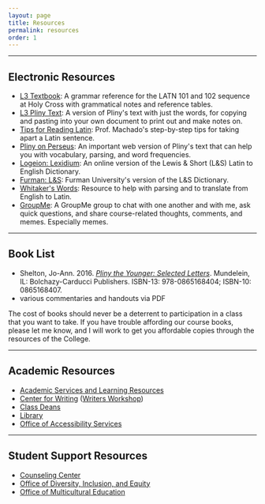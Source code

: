 ```yaml
---
layout: page
title: Resources
permalink: resources
order: 1
---
```


***

## Electronic Resources

* [L3 Textbook](https://lingualatina.github.io/textbook/): A grammar reference for the LATN 101 and 102 sequence at Holy Cross with grammatical notes and reference tables.
* [L3 Pliny Text](https://lingualatina.github.io/texts/browsable/pliny/toc): A version of Pliny's text with just the words, for copying and pasting into your own document to print out and make notes on.
* [Tips for Reading Latin](https://dominicmachado.github.io/tips-for-reading-latn199-f20): Prof. Machado's step-by-step tips for taking apart a Latin sentence.
* [Pliny on Perseus](http://www.perseus.tufts.edu/hopper/text?doc=Perseus%3atext%3a1999.02.0139): An important web version of Pliny's text that can help you with vocabulary, parsing, and word frequencies.
* [Logeion: Lexidium](https://logeion.uchicago.edu/lexidium): An online version of the Lewis & Short (L&S) Latin to English Dictionary.
* [Furman: L&S](http://folio2.furman.edu/lewis-short/index.html): Furman University's version of the L&S Dictionary.
* [Whitaker's Words](http://archives.nd.edu/words.html): Resource to help with parsing and to translate from English to Latin.
* [GroupMe](#): A GroupMe group to chat with one another and with me, ask quick questions, and share course-related thoughts, comments, and memes. Especially memes.

***

## Book List

* Shelton, Jo-Ann. 2016. [*Pliny the Younger: Selected Letters*](https://www.amazon.com/Younger-Selected-Letters-Jo-Ann-Shelton/dp/0865168407). Mundelein, IL: Bolchazy-Carducci Publishers. ISBN-13: 978-0865168404; ISBN-10: 0865168407.
* various commentaries and handouts via PDF

The cost of books should never be a deterrent to participation in a class that you want to take. If you have trouble affording our course books, please let me know, and I will work to get you affordable copies through the resources of the College.

***

## Academic Resources

* [Academic Services and Learning Resources](https://www.holycross.edu/support-and-resources/academic-services-and-learning-resources)
* [Center for Writing](https://www.holycross.edu/academics/support-and-resources/center-for-writing) ([Writers Workshop](https://www.holycross.edu/academics/support-and-resources/center-for-writing/writers-workshop))
* [Class Deans](https://www.holycross.edu/mentored-learning/class-deans)
* [Library](https://www.holycross.edu/support-and-resources/holy-cross-libraries)
* [Office of Accessibility Services](https://www.holycross.edu/health-wellness-and-access/office-accessibility-services)

***

## Student Support Resources

* [Counseling Center](https://www.holycross.edu/health-wellness-and-access/counseling-center)
* [Office of Diversity, Inclusion, and Equity](https://www.holycross.edu/campus-life/diversity-and-inclusion)
* [Office of Multicultural Education](https://www.holycross.edu/diversity-and-inclusion/office-multicultural-education)
